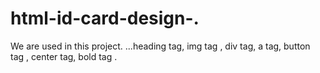 # html-id-card-design-.
We are used in this project. ...heading tag, img tag , div tag, a tag, button tag , center tag, bold tag .
